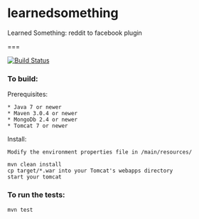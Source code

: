 learnedsomething
===

Learned Something: reddit to facebook plugin

===

[![Build Status](http://adapter.afterburna.com/jenkins/job/learnedsomething/badge/icon)](http://adapter.afterburna.com/jenkins/job/learnedsomething/)

### To build:

Prerequisites:

    * Java 7 or newer
    * Maven 3.0.4 or newer
    * MongoDb 2.4 or newer
    * Tomcat 7 or newer

Install:

    Modify the environment properties file in /main/resources/

    mvn clean install
    cp target/*.war into your Tomcat's webapps directory
    start your tomcat

### To run the tests:

    mvn test
